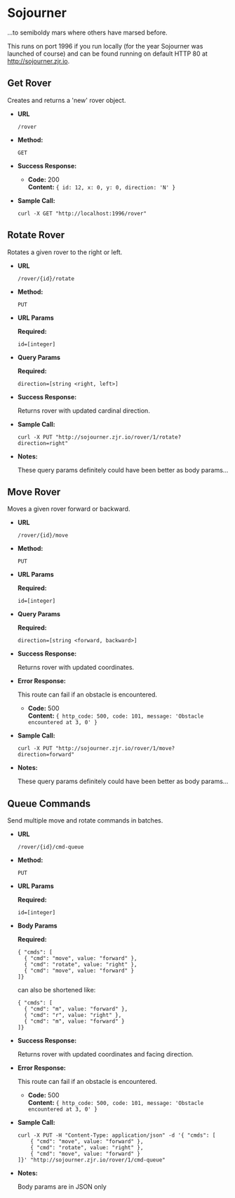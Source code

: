 # Sojourner
…to semiboldy mars where others have marsed before.

This runs on port 1996 if you run locally (for the year Sojourner was launched of course) and can be found running on default HTTP 80 at http://sojourner.zjr.io.

**Get Rover**
----
  Creates and returns a 'new' rover object.

* **URL**

  `/rover`

* **Method:**
  
  `GET`
  
* **Success Response:**
  
  * **Code:** 200 <br />
    **Content:** `{ id: 12, x: 0, y: 0, direction: 'N' }`

* **Sample Call:**

  `curl -X GET "http://localhost:1996/rover"`

**Rotate Rover**
----
  Rotates a given rover to the right or left.

* **URL**

  `/rover/{id}/rotate`

* **Method:**
  
  `PUT`
  
*  **URL Params**

   **Required:**
 
   `id=[integer]`

* **Query Params**

  **Required:**
  
  `direction=[string <right, left>]`

* **Success Response:**
  
  Returns rover with updated cardinal direction.
 
* **Sample Call:**

  `curl -X PUT "http://sojourner.zjr.io/rover/1/rotate?direction=right"`
  
* **Notes:**

  These query params definitely could have been better as body params…

**Move Rover**
----
  Moves a given rover forward or backward.

* **URL**

  `/rover/{id}/move`

* **Method:**
  
  `PUT`
  
*  **URL Params**

   **Required:**
 
   `id=[integer]`

* **Query Params**

  **Required:**
  
  `direction=[string <forward, backward>]`

* **Success Response:**
  
  Returns rover with updated coordinates.
 
* **Error Response:**

  This route can fail if an obstacle is encountered.

  * **Code:** 500 <br />
    **Content:** `{ http_code: 500, code: 101, message: 'Obstacle encountered at 3, 0' }`
    
* **Sample Call:**

  `curl -X PUT "http://sojourner.zjr.io/rover/1/move?direction=forward"`
  
* **Notes:**

  These query params definitely could have been better as body params…
 
**Queue Commands**
----
  Send multiple move and rotate commands in batches.

* **URL**

  `/rover/{id}/cmd-queue`

* **Method:**
  
  `PUT`
  
*  **URL Params**

   **Required:**
 
   `id=[integer]`

* **Body Params**

  **Required:**
  
  ```
  { "cmds": [
    { "cmd": "move", value: "forward" },
    { "cmd": "rotate", value: "right" },
    { "cmd": "move", value: "forward" }
  ]}
  ```
  
  can also be shortened like:
  
  ```
  { "cmds": [
    { "cmd": "m", value: "forward" },
    { "cmd": "r", value: "right" },
    { "cmd": "m", value: "forward" }
  ]}
  ```

* **Success Response:**
  
  Returns rover with updated coordinates and facing direction.
 
* **Error Response:**

  This route can fail if an obstacle is encountered.

  * **Code:** 500 <br />
    **Content:** `{ http_code: 500, code: 101, message: 'Obstacle encountered at 3, 0' }`

* **Sample Call:**

  ```
  curl -X PUT -H "Content-Type: application/json" -d '{ "cmds": [
      { "cmd": "move", value: "forward" },
      { "cmd": "rotate", value: "right" },
      { "cmd": "move", value: "forward" }
  ]}' "http://sojourner.zjr.io/rover/1/cmd-queue"
  ```
  
* **Notes:**

  Body params are in JSON only
